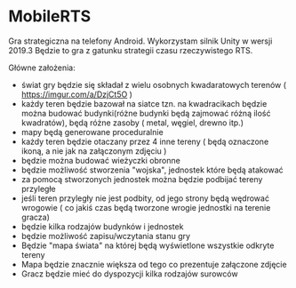 # MobileRTS

Gra strategiczna na telefony Android.
Wykorzystam silnik Unity w wersji 2019.3
Będzie to gra z gatunku strategii czasu rzeczywistego RTS.

Główne założenia:
- świat gry będzie się składał z wielu osobnych kwadaratowych terenów ( https://imgur.com/a/DzjCt5O )
- każdy teren będzie bazował na siatce tzn. na kwadracikach będzie można budować budynki(różne budynki będą zajmować różną ilość kwadratów), będą różne zasoby ( metal, węgiel, drewno itp.)
- mapy będą generowane proceduralnie
- każdy teren będzie otaczany przez 4 inne tereny ( będą oznaczone ikoną, a nie jak na załączonym zdjęciu )
- będzie można budować wieżyczki obronne
- będzie możliwość stworzenia "wojska", jednostek które będą atakować
- za pomocą stworzonych jednostek można będzie podbijać tereny przyległe
- jeśli teren przyległy nie jest podbity, od jego strony będą wędrować wrogowie ( co jakiś czas będą tworzone wrogie jednostki na terenie gracza)
- będzie kilka rodzajów budynków i jednostek
- będzie możliwość zapisu/wczytania stanu gry
- Będzie "mapa świata" na której będą wyświetlone wszystkie odkryte tereny
- Mapa będzie znacznie większa od tego co prezentuje załączone zdjęcie
- Gracz będzie mieć do dyspozycji kilka rodzajów surowców
